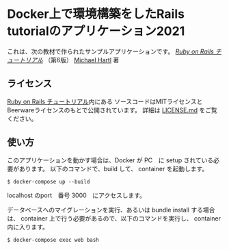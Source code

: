# Docker上で環境構築をしたRails tutorialのアプリケーション2021

これは、次の教材で作られたサンプルアプリケーションです。
[*Ruby on Rails チュートリアル*](https://railstutorial.jp/)
（第6版）
[Michael Hartl](https://www.michaelhartl.com/) 著

## ライセンス

[Ruby on Rails チュートリアル](https://railstutorial.jp/)内にある
ソースコードはMITライセンスとBeerwareライセンスのもとで公開されています。
詳細は [LICENSE.md](LICENSE.md) をご覧ください。

## 使い方

このアプリケーションを動かす場合は、Docker が PC　に setup されている必要があります。
以下のコマンドで、build して、 container を起動します。

```
$ docker-compose up --build
```

localhost のport　番号 3000　にアクセスします。


データベースへのマイグレーションを実行、あるいは bundle install する場合は、 container 上で行う必要があるので、以下のコマンドを実行し、 container 内に入ります。

```
$ docker-compose exec web bash
```
